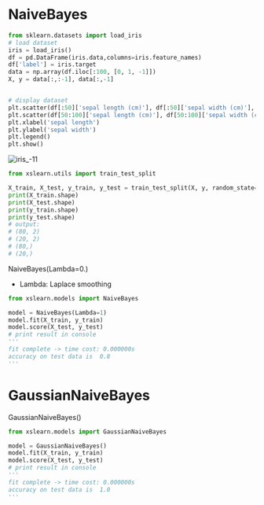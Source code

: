 # NaiveBayes

```python
from sklearn.datasets import load_iris
# load dataset
iris = load_iris()
df = pd.DataFrame(iris.data,columns=iris.feature_names)
df['label'] = iris.target
data = np.array(df.iloc[:100, [0, 1, -1]])
X, y = data[:,:-1], data[:,-1]


# display dataset
plt.scatter(df[:50]['sepal length (cm)'], df[:50]['sepal width (cm)'], label='0')
plt.scatter(df[50:100]['sepal length (cm)'], df[50:100]['sepal width (cm)'], label='1')
plt.xlabel('sepal length')
plt.ylabel('sepal width')
plt.legend()
plt.show()
```

![iris_-11](https://github.com/eLeVeNnN/xslearn/blob/master/examples/iris_01.png)

```python
from xslearn.utils import train_test_split

X_train, X_test, y_train, y_test = train_test_split(X, y, random_state=33)
print(X_train.shape)
print(X_test.shape)
print(y_train.shape)
print(y_test.shape)
# output:
# (80, 2)
# (20, 2)
# (80,)
# (20,)

```



NaiveBayes(Lambda=0.)

- Lambda:  Laplace smoothing

```python
from xslearn.models import NaiveBayes

model = NaiveBayes(Lambda=1)
model.fit(X_train, y_train)
model.score(X_test, y_test)
# print result in console
'''
fit complete -> time cost: 0.000000s
accuracy on test data is  0.8
'''
```



# GaussianNaiveBayes

GaussianNaiveBayes()

```python
from xslearn.models import GaussianNaiveBayes

model = GaussianNaiveBayes()
model.fit(X_train, y_train)
model.score(X_test, y_test)
# print result in console
'''
fit complete -> time cost: 0.000000s
accuracy on test data is  1.0
'''
```


